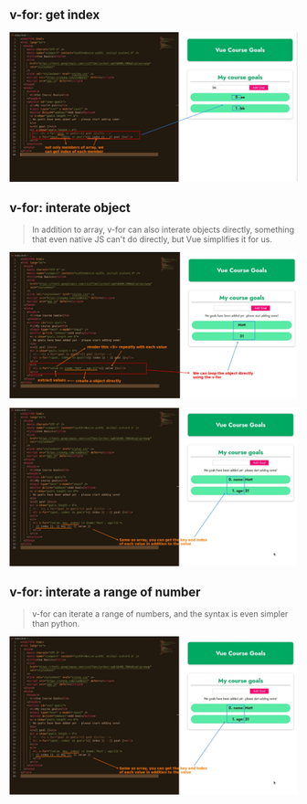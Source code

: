 ## **v-for: get index**

![Alt get index of each value](pic/05.jpg)

## **v-for: interate object**

> In addition to array, v-for can also interate objects directly, something that even native JS can't do directly, but Vue simplifies it for us.

![Alt v-for object](pic/06.jpg)

![Alt v-for more info of object](pic/07.jpg)

## **v-for: interate a range of number**

> v-for can iterate a range of numbers, and the syntax is even simpler than python.

![Alt v-for numbers](pic/07.jpg)
